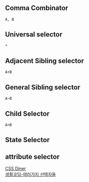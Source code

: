 ## Comma Combinator
```
A, B
```
## Universal selector
```
*
```
## Adjacent Sibling selector
```
A+B
```
## General Sibling selector
```
A~B
```
## Child Selector
```
A>B
```
## State Selector

## attribute selector


[CSS Diner](https://flukeout.github.io/)  
[생활코딩-여러가지 선택자들](https://opentutorials.org/module/2367/13583)
